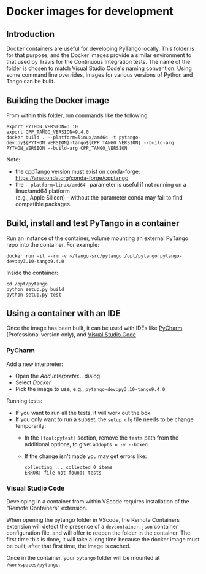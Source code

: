 # Docker images for development

## Introduction

Docker containers are useful for developing PyTango locally.  This folder is for that purpose, and
the Docker images provide a similar environment to that used by Travis for the Continuous Integration
tests.  The name of the folder is chosen to match Visual Studio Code's naming convention.
Using some command line overrides, images for various versions of Python and Tango can be built.

## Building the Docker image

From within this folder, run commands like the following:

```shell script
export PYTHON_VERSION=3.10
export CPP_TANGO_VERSION=9.4.0
docker build . --platform=linux/amd64 -t pytango-dev:py${PYTHON_VERSION}-tango${CPP_TANGO_VERSION} --build-arg PYTHON_VERSION --build-arg CPP_TANGO_VERSION
```

Note: 
- the cppTango version must exist on conda-forge:  https://anaconda.org/conda-forge/cpptango
- the `--platform=linux/amd64 ` parameter is useful if not running on a linux/amd64 platform  
  (e.g., Apple Silicon) - without the parameter conda may fail to find compatible packages.

## Build, install and test PyTango in a container

Run an instance of the container, volume mounting an external PyTango repo into the container.  For example:

```shell script
docker run -it --rm -v ~/tango-src/pytango:/opt/pytango pytango-dev:py3.10-tango9.4.0
```

Inside the container:

```shell script
cd /opt/pytango
python setup.py build
python setup.py test
```

## Using a container with an IDE

Once the image has been built, it can be used with IDEs like
[PyCharm](https://www.jetbrains.com/help/pycharm/using-docker-as-a-remote-interpreter.html#config-docker)
(Professional version only), and
[Visual Studio Code](https://code.visualstudio.com/docs/remote/containers)

### PyCharm

Add a new interpreter:

- Open the _Add Interpreter..._ dialog
- Select _Docker_
- Pick the image to use, e.g., `pytango-dev:py3.10-tango9.4.0`

Running tests:

- If you want to run all the tests, it will work out the box.
- If you only want to run a subset, the `setup.cfg` file needs to be change temporarily:
  - In the `[tool:pytest]` section, remove the `tests` path from the additional options, to give:
     `addopts = -v --boxed`
  - If the change isn't made you may get errors like:

    ```
    collecting ... collected 0 items
    ERROR: file not found: tests
    ```

### Visual Studio Code

Developing in a container from within VScode requires installation of the "Remote Containers" extension.

When opening the pytango folder in VScode, the Remote Containers extension will detect the presence of a `devcontainer.json` container configuration file, and will offer to reopen the folder in the container. The first time this is done, it will take a long time because the docker image must be built; after that first time, the image is cached.

Once in the container, your `pytango` folder will be mounted at `/workspaces/pytango`.
